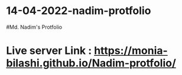 # 14-04-2022-nadim-protfolio
#Md. Nadim's Protfolio
# Live server Link : https://monia-bilashi.github.io/Nadim-protfolio/
